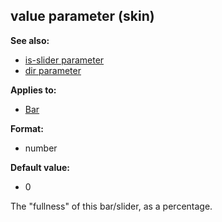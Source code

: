 ## value parameter (skin)
**See also:**
*   [is-slider parameter](/%7Bskin%7D/param/is-slider)
*   [dir parameter](/%7Bskin%7D/param/dir)
<!-- -->
**Applies to:**
*   [Bar](/%7Bskin%7D/control/bar)
<!-- -->
**Format:**
*   number
<!-- -->
**Default value:**
*   0


The \"fullness\" of this bar/slider, as a percentage.